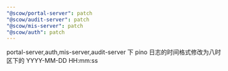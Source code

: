 ```yaml
---
"@scow/portal-server": patch
"@scow/audit-server": patch
"@scow/mis-server": patch
"@scow/auth": patch
---
```


portal-server,auth,mis-server,audit-server 下 pino 日志的时间格式修改为八时区下的 YYYY-MM-DD HH:mm:ss
